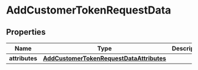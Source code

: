 
# AddCustomerTokenRequestData

## Properties
| Name | Type | Description | Notes |
| ------------ | ------------- | ------------- | ------------- |
| **attributes** | [**AddCustomerTokenRequestDataAttributes**](AddCustomerTokenRequestDataAttributes.md) |  |  [optional] |



